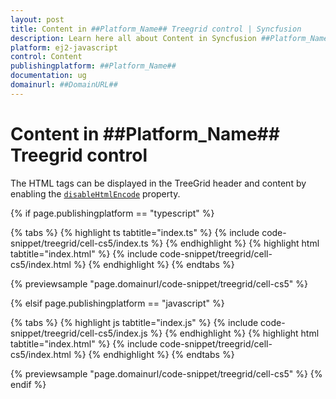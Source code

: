 ```yaml
---
layout: post
title: Content in ##Platform_Name## Treegrid control | Syncfusion
description: Learn here all about Content in Syncfusion ##Platform_Name## Treegrid control of Syncfusion Essential JS 2 and more.
platform: ej2-javascript
control: Content 
publishingplatform: ##Platform_Name##
documentation: ug
domainurl: ##DomainURL##
---
```


# Content in ##Platform_Name## Treegrid control

The HTML tags can be displayed in the TreeGrid header and content by enabling the [`disableHtmlEncode`](../../api/treegrid/column/#disablehtmlencode) property.

{% if page.publishingplatform == "typescript" %}

 {% tabs %}
{% highlight ts tabtitle="index.ts" %}
{% include code-snippet/treegrid/cell-cs5/index.ts %}
{% endhighlight %}
{% highlight html tabtitle="index.html" %}
{% include code-snippet/treegrid/cell-cs5/index.html %}
{% endhighlight %}
{% endtabs %}
        
{% previewsample "page.domainurl/code-snippet/treegrid/cell-cs5" %}

{% elsif page.publishingplatform == "javascript" %}

{% tabs %}
{% highlight js tabtitle="index.js" %}
{% include code-snippet/treegrid/cell-cs5/index.js %}
{% endhighlight %}
{% highlight html tabtitle="index.html" %}
{% include code-snippet/treegrid/cell-cs5/index.html %}
{% endhighlight %}
{% endtabs %}

{% previewsample "page.domainurl/code-snippet/treegrid/cell-cs5" %}
{% endif %}